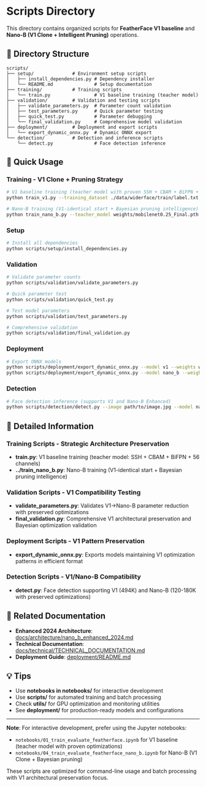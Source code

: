 # Scripts Directory

This directory contains organized scripts for **FeatherFace V1 baseline** and **Nano-B (V1 Clone + Intelligent Pruning)** operations.

## 📁 Directory Structure

```
scripts/
├── setup/              # Environment setup scripts
│   ├── install_dependencies.py # Dependency installer
│   └── README.md               # Setup documentation
├── training/           # Training scripts
│   └── train.py                # V1 baseline training (teacher model)
├── validation/         # Validation and testing scripts
│   ├── validate_parameters.py  # Parameter count validation
│   ├── test_parameters.py      # Quick parameter testing
│   ├── quick_test.py           # Parameter debugging
│   └── final_validation.py     # Comprehensive model validation
├── deployment/         # Deployment and export scripts
│   └── export_dynamic_onnx.py  # Dynamic ONNX export
└── detection/          # Detection and inference scripts
    └── detect.py               # Face detection inference
```

## 🚀 Quick Usage

### Training - V1 Clone + Pruning Strategy
```bash
# V1 baseline training (teacher model with proven SSH + CBAM + BiFPN + 56 channels)
python train_v1.py --training_dataset ./data/widerface/train/label.txt --network mobile0.25

# Nano-B training (V1-identical start + Bayesian pruning intelligence)
python train_nano_b.py --teacher_model weights/mobilenet0.25_Final.pth --target_reduction 0.5 --bayesian_iterations 25
```

### Setup
```bash
# Install all dependencies
python scripts/setup/install_dependencies.py
```

### Validation
```bash
# Validate parameter counts
python scripts/validation/validate_parameters.py

# Quick parameter test
python scripts/validation/quick_test.py

# Test model parameters
python scripts/validation/test_parameters.py

# Comprehensive validation
python scripts/validation/final_validation.py
```

### Deployment
```bash
# Export ONNX models
python scripts/deployment/export_dynamic_onnx.py --model v1 --weights weights/mobilenet0.25_Final.pth
python scripts/deployment/export_dynamic_onnx.py --model nano_b --weights weights/nano_b/nano_b_best.pth
```

### Detection
```bash
# Face detection inference (supports V1 and Nano-B Enhanced)
python scripts/detection/detect.py --image path/to/image.jpg --model nano_b
```

## 📖 Detailed Information

### Training Scripts - Strategic Architecture Preservation
- **train.py**: V1 baseline training (teacher model: SSH + CBAM + BiFPN + 56 channels)
- **../train_nano_b.py**: Nano-B training (V1-identical start + Bayesian pruning intelligence)

### Validation Scripts - V1 Compatibility Testing
- **validate_parameters.py**: Validates V1→Nano-B parameter reduction with preserved optimizations
- **final_validation.py**: Comprehensive V1 architectural preservation and Bayesian optimization validation

### Deployment Scripts - V1 Pattern Preservation
- **export_dynamic_onnx.py**: Exports models maintaining V1 optimization patterns in efficient format

### Detection Scripts - V1/Nano-B Compatibility
- **detect.py**: Face detection supporting V1 (494K) and Nano-B (120-180K with preserved optimizations)

## 🔗 Related Documentation

- **Enhanced 2024 Architecture**: [docs/architecture/nano_b_enhanced_2024.md](../docs/architecture/nano_b_enhanced_2024.md)
- **Technical Documentation**: [docs/technical/TECHNICAL_DOCUMENTATION.md](../docs/technical/TECHNICAL_DOCUMENTATION.md)
- **Deployment Guide**: [deployment/README.md](../deployment/README.md)

## 💡 Tips

- Use **notebooks in notebooks/** for interactive development
- Use **scripts/** for automated training and batch processing
- Check **utils/** for GPU optimization and monitoring utilities
- See **deployment/** for production-ready models and configurations

---

**Note**: For interactive development, prefer using the Jupyter notebooks:
- `notebooks/01_train_evaluate_featherface.ipynb` for V1 baseline (teacher model with proven optimizations)
- `notebooks/04_train_evaluate_featherface_nano_b.ipynb` for Nano-B (V1 Clone + Bayesian pruning)

These scripts are optimized for command-line usage and batch processing with V1 architectural preservation focus.